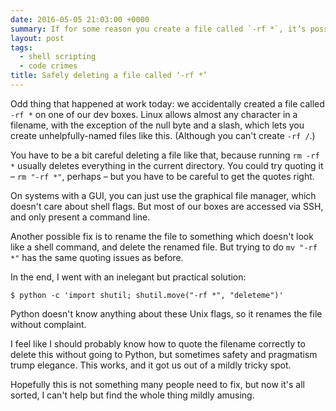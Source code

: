 ```yaml
---
date: 2016-05-05 21:03:00 +0000
summary: If for some reason you create a file called `-rf *`, it’s possible to delete it safely. But really, don’t create it in the first place.
layout: post
tags:
  - shell scripting
  - code crimes
title: Safely deleting a file called ‘-rf *’
---
```


Odd thing that happened at work today: we accidentally created a file called `-rf *` on one of our dev boxes.
Linux allows almost any character in a filename, with the exception of the null byte and a slash, which lets you create unhelpfully-named files like this.
(Although you can't create `-rf /`.)

You have to be a bit careful deleting a file like that, because running `rm -rf *` usually deletes everything in the current directory.
You could try quoting it – `rm "-rf *"`, perhaps – but you have to be careful to get the quotes right.

On systems with a GUI, you can just use the graphical file manager, which doesn't care about shell flags.
But most of our boxes are accessed via SSH, and only present a command line.

Another possible fix is to rename the file to something which doesn't look like a shell command, and delete the renamed file.
But trying to do `mv "-rf *"` has the same quoting issues as before.

In the end, I went with an inelegant but practical solution:

```console
$ python -c 'import shutil; shutil.move("-rf *", "deleteme")'
```

Python doesn't know anything about these Unix flags, so it renames the file without complaint.

I feel like I should probably know how to quote the filename correctly to delete this without going to Python, but sometimes safety and pragmatism trump elegance.
This works, and it got us out of a mildly tricky spot.

Hopefully this is not something many people need to fix, but now it's all sorted, I can't help but find the whole thing mildly amusing.